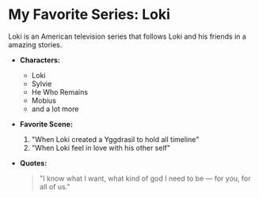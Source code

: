 # My Favorite Series: Loki

Loki is an American television series that follows Loki and his friends in a amazing stories.

- **Characters:**
  - Loki
  - Sylvie
  - He Who Remains
  - Mobius
  - and a lot more

- **Favorite Scene:**
  1. "When Loki created a Yggdrasil to hold all timeline"
  2. "When Loki feel in love with his other self"

- **Quotes:**
  > "I know what I want, what kind of god I need to be — for you, for all of us."
